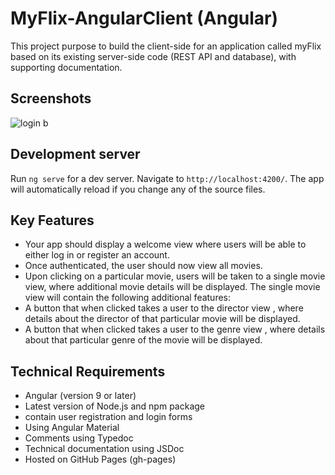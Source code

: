 # MyFlix-AngularClient (Angular)

This project purpose to build the client-side for an application called myFlix based on
its existing server-side code (REST API and database), with supporting
documentation.

## Screenshots

![login b](https://user-images.githubusercontent.com/71074389/112536891-5122e780-8dae-11eb-9d19-89ab010d7166.JPG)

## Development server

Run `ng serve` for a dev server. Navigate to `http://localhost:4200/`. The app will automatically reload if you change any of the source files.

## Key Features
* Your app should display a welcome view where users will be able to either log in or register an
account.
* Once authenticated, the user should now view all movies.
* Upon clicking on a particular movie, users will be taken to a single movie view, where
additional movie details will be displayed. The single movie view will contain the following
additional features:
* A button that when clicked takes a user to the director view , where details about the
director of that particular movie will be displayed.
* A button that when clicked takes a user to the genre view , where details about that
particular genre of the movie will be displayed.

## Technical Requirements
* Angular (version 9 or later)
* Latest version of Node.js and npm package
* contain user registration and login forms
* Using Angular Material
* Comments using Typedoc
* Technical documentation using JSDoc
* Hosted on GitHub Pages (gh-pages)